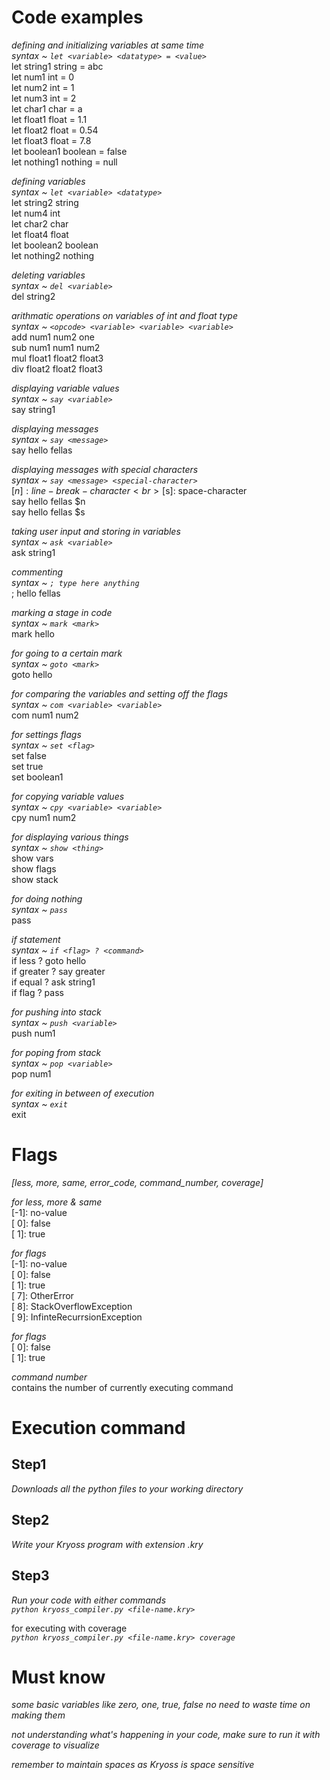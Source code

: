 
# Code examples

*defining and initializing variables at same time*<br>
*syntax ~ `let <variable> <datatype> = <value>`* <br>
let string1 string = abc<br>
let num1 int = 0<br>
let num2 int = 1<br>
let num3 int = 2<br>
let char1 char = a<br>
let float1 float = 1.1<br>
let float2 float = 0.54<br>
let float3 float = 7.8<br>
let boolean1 boolean = false<br>
let nothing1 nothing = null<br>

*defining variables*<br>
*syntax ~ `let <variable> <datatype>`*<br>
let string2 string<br>
let num4 int<br>
let char2 char<br>
let float4 float<br>
let boolean2 boolean<br>
let nothing2 nothing<br>

*deleting variables*<br>
*syntax ~ `del <variable>`*<br>
del string2<br>

*arithmatic operations on variables of int and float type*<br>
*syntax ~ `<opcode> <variable> <variable> <variable>`*<br>
add num1 num2 one<br>
sub num1 num1 num2<br>
mul float1 float2 float3<br>
div float2 float2 float3<br>

*displaying variable values*<br>
*syntax ~ `say <variable>`*<br>
say string1<br>

*displaying messages*<br>
*syntax ~ `say <message>`*<br>
say hello fellas<br>

*displaying messages with special characters*<br>
*syntax ~ `say <message> <special-character>`*<br>
[$n]: line-break-character<br>
[$s]: space-character<br>
say hello fellas $n<br>
say hello fellas $s<br>

*taking user input and storing in variables*<br>
*syntax ~ `ask <variable>`*<br>
ask string1<br>

*commenting*<br>
*syntax ~ `; type here anything`*<br>
; hello fellas<br>

*marking a stage in code*<br>
*syntax ~ `mark <mark>`*<br>
mark hello <br>

*for going to a certain mark*<br>
*syntax ~ `goto <mark>`*<br>
goto hello<br>

*for comparing the variables and setting off the flags*<br>
*syntax ~ `com <variable> <variable>`*<br>
com num1 num2<br>

*for settings flags*<br>
*syntax ~ `set <flag>`*<br>
set false<br>
set true<br>
set boolean1<br>

*for copying variable values*<br>
*syntax ~ `cpy <variable> <variable>`*<br>
cpy num1 num2<br>

*for displaying various things*<br>
*syntax ~ `show <thing>`*<br>
show vars<br>
show flags<br>
show stack<br>

*for doing nothing*<br>
*syntax ~ `pass`*<br>
pass<br>

*if statement*<br>
*syntax ~ `if <flag> ? <command>`*<br>
if less ? goto hello<br>
if greater ? say greater<br>
if equal ? ask string1<br>
if flag ? pass<br>

*for pushing into stack*<br>
*syntax ~ `push <variable>`*<br>
push num1<br>

*for poping from stack*<br>
*syntax ~ `pop <variable>`*<br>
pop num1<br>

*for exiting in between of execution*<br>
*syntax ~ `exit`*<br>
exit<br>

# Flags

*[less, more, same, error_code, command_number, coverage]*<br>

*for less, more & same*<br>
[-1]: no-value<br>
[ 0]: false<br>
[ 1]: true<br>

*for flags*<br>
[-1]: no-value<br>
[ 0]: false<br>
[ 1]: true<br>
[ 7]: OtherError<br>
[ 8]: StackOverflowException<br>
[ 9]: InfinteRecurrsionException<br>

*for flags*<br>
[ 0]: false<br>
[ 1]: true<br>

*command number*<br>
contains the number of currently executing command<br>

# Execution command

## Step1
*Downloads all the python files to your working directory*<br>

## Step2
*Write your Kryoss program with extension .kry*<br>

## Step3
*Run your code with either commands*<br>
*`python kryoss_compiler.py <file-name.kry>`*<br>

for executing with coverage<br>
*`python kryoss_compiler.py <file-name.kry> coverage`*<br>

# Must know

*some basic variables like zero, one, true, false no need to waste time on making them*<br>

*not understanding what's happening in your code, make sure to run it with coverage to visualize*<br>

*remember to maintain spaces as Kryoss is space sensitive*<br>
